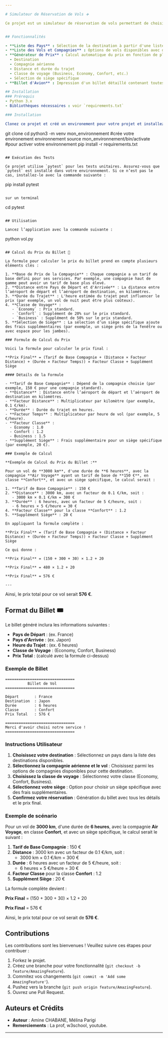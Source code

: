 ```yaml
---

# Simulateur de Réservation de Vols ✈️

Ce projet est un simulateur de réservation de vols permettant de choisir une destination, sélectionner une compagnie aérienne, déterminer une classe de voyage, choisir des sièges, et générer un billet avec tous les détails de vol et le calcul de prix.


## Fonctionnalités

- **Liste des Pays** : Sélection de la destination à partir d'une liste complète des pays du monde.
- **Liste des Vols et Compagnies** : Options de vols disponibles avec des compagnies aériennes variées.
- **Générateur de Prix** : Calcul automatique du prix en fonction de plusieurs critères :
  - Destination
  - Compagnie aérienne
  - Distance et durée du trajet
  - Classe de voyage (Business, Economy, Confort, etc.)
  - Sélection de siège spécifique
- **Billet d'Avion** : Impression d'un billet détaillé contenant toutes les informations essentielles de la réservation.

## Installation
### Prérequis
- Python 3.x
- Bibliothèques nécessaires : voir `requirements.txt`

### Installation

Clonez ce projet et créé un environement pour votre projet et installez les dépendances avec les commandes suivantes  :

```
git clone <url-du-repo>
cd <nom-du-repo>
python3 -m venv mon_environnement #crée votre environement environnement
source mon_environnement/bin/activate #pour activer votre environnement 
pip install -r requirements.txt
```

## Exécution des Tests

Ce projet utilise `pytest` pour les tests unitaires. Assurez-vous que `pytest` est installé dans votre environnement. Si ce n’est pas le cas, installez-le avec la commande suivante :

```
pip install pytest
```

sur un terminal 

```
cd <nom-repo-tests>
pytest
```

## Utilisation

Lancez l’application avec la commande suivante :

```
python vol.py
```

## Calcul du Prix du Billet 🎫

La formule pour calculer le prix du billet prend en compte plusieurs éléments clés :

1. **Base de Prix de la Compagnie** : Chaque compagnie a un tarif de base défini pour ses services. Par exemple, une compagnie haut de gamme peut avoir un tarif de base plus élevé.
2. **Distance entre Pays de Départ et d'Arrivée** : La distance entre l’aéroport de départ et l’aéroport de destination, en kilomètres.
3. **Durée du Trajet** : L'heure estimée du trajet peut influencer le prix (par exemple, un vol de nuit peut être plus coûteux).
4. **Classe de Voyage** : 
   - `Economy` : Prix standard.
   - `Confort` : Supplément de 20% sur le prix standard.
   - `Business` : Supplément de 50% sur le prix standard.
5. **Sélection de Siège** : La sélection d’un siège spécifique ajoute des frais supplémentaires (par exemple, un siège près de la fenêtre ou avec espace pour les jambes).

### Formule de Calcul du Prix

Voici la formule pour calculer le prix final :

**Prix Final** = (Tarif de Base Compagnie + (Distance × Facteur Distance) + (Durée × Facteur Temps)) × Facteur Classe + Supplément Siège

#### Détails de la Formule

- **Tarif de Base Compagnie** : Dépend de la compagnie choisie (par exemple, 150 € pour une compagnie standard).
- **Distance** : Distance entre l’aéroport de départ et l’aéroport de destination en kilomètres.
- **Facteur Distance** : Multiplicateur par kilomètre (par exemple, 0.1 €/km).
- **Durée** : Durée du trajet en heures.
- **Facteur Temps** : Multiplicateur par heure de vol (par exemple, 5 €/heure).
- **Facteur Classe** :
  - Economy : 1.0
  - Confort : 1.2
  - Business : 1.5
- **Supplément Siège** : Frais supplémentaire pour un siège spécifique (par exemple, 20 €).

### Exemple de Calcul

**Exemple de Calcul du Prix du Billet :**

Pour un vol de **3000 km**, d'une durée de **6 heures**, avec la compagnie **Air Voyage** ayant un tarif de base de **150 €**, en classe **Confort**, et avec un siège spécifique, le calcul serait :

1. **Tarif de Base Compagnie** : 150 €
2. **Distance** : 3000 km, avec un facteur de 0.1 €/km, soit :
   - 3000 km × 0.1 €/km = 300 €
3. **Durée** : 6 heures, avec un facteur de 5 €/heure, soit :
   - 6 heures × 5 €/heure = 30 €
4. **Facteur Classe** pour la classe **Confort** : 1.2
5. **Supplément Siège** : 20 €

En appliquant la formule complète :

**Prix Final** = (Tarif de Base Compagnie + (Distance × Facteur Distance) + (Durée × Facteur Temps)) × Facteur Classe + Supplément Siège

Ce qui donne :

**Prix Final** = (150 + 300 + 30) × 1.2 + 20

**Prix Final** = 480 × 1.2 + 20

**Prix Final** = 576 €

---
```


Ainsi, le prix total pour ce vol serait **576 €**.

## Format du Billet 🎟️

Le billet généré inclura les informations suivantes :

- **Pays de Départ** : (ex. France)
- **Pays d'Arrivée** : (ex. Japon)
- **Heure du Trajet** : (ex. 6 heures)
- **Classe de Voyage** : (Economy, Confort, Business)
- **Prix Total** : (calculé avec la formule ci-dessus)

### Exemple de Billet

```
===============================
          Billet de Vol
===============================

Départ       : France
Destination  : Japon
Durée        : 6 heures
Classe       : Confort
Prix Total   : 576 €

===============================
Merci d'avoir choisi notre service !
===============================
```

### Instructions Utilisateur

1. **Choisissez votre destination** : Sélectionnez un pays dans la liste des destinations disponibles.
2. **Sélectionnez la compagnie aérienne et le vol** : Choisissez parmi les options de compagnies disponibles pour cette destination.
3. **Choisissez la classe de voyage** : Sélectionnez votre classe (Economy, Confort, Business).
4. **Sélectionnez votre siège** : Option pour choisir un siège spécifique avec des frais supplémentaires.
5. **Confirmez votre réservation** : Génération du billet avec tous les détails et le prix final.

### Exemple de scénario

Pour un vol de **3000 km**, d'une durée de **6 heures**, avec la compagnie **Air Voyage**, en classe **Confort**, et avec un siège spécifique, le calcul serait le suivant :

1. **Tarif de Base Compagnie** : 150 €
2. **Distance** : 3000 km avec un facteur de 0.1 €/km, soit :
   - 3000 km × 0.1 €/km = 300 €
3. **Durée** : 6 heures avec un facteur de 5 €/heure, soit :
   - 6 heures × 5 €/heure = 30 €
4. **Facteur Classe** pour la classe **Confort** : 1.2
5. **Supplément Siège** : 20 €

La formule complète devient :

**Prix Final** = (150 + 300 + 30) × 1.2 + 20

**Prix Final** = 576 €

Ainsi, le prix total pour ce vol serait de **576 €**.

## Contributions

Les contributions sont les bienvenues ! Veuillez suivre ces étapes pour contribuer :

1. Forkez le projet.
2. Créez une branche pour votre fonctionnalité (`git checkout -b feature/AmazingFeature`).
3. Commitez vos changements (`git commit -m 'Add some AmazingFeature'`).
4. Pushez vers la branche (`git push origin feature/AmazingFeature`).
5. Ouvrez une Pull Request.

## Auteurs et Crédits

- **Auteur** : Amine CHABANE, Mélina Parigi
- **Remerciements** : La prof, w3school, youtube.

---

